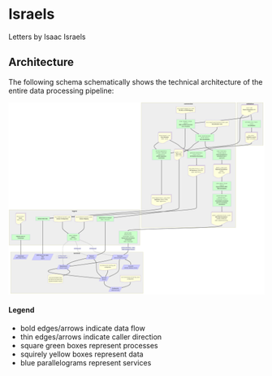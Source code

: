 # Israels

Letters by Isaac Israels

## Architecture

The following schema schematically shows the technical architecture of the entire data processing pipeline:

![Israels Data Processing - Technical Architecture](architecture.png)

#### Legend

* bold edges/arrows indicate data flow
* thin edges/arrows indicate caller direction
* square green boxes represent processes 
* squirely yellow boxes represent data 
* blue parallelograms represent services
